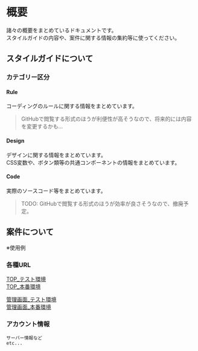 # 概要

諸々の概要をまとめているドキュメントです。\
スタイルガイドの内容や、案件に関する情報の集約等に使ってください。

## スタイルガイドについて

### カテゴリー区分

#### Rule

コーディングのルールに関する情報をまとめています。

> GitHubで閲覧する形式のほうが利便性が高そうなので、将来的には内容を変更するかも...

#### Design

デザインに関する情報をまとめています。\
CSS変数や、ボタン類等の共通コンポーネントの情報をまとめています。

#### Code

実際のソースコード等をまとめています。

> TODO: GitHubで閲覧する形式のほうが効率が良さそうなので、撤廃予定。

## 案件について

※使用例

### 各種URL

[TOP_テスト環境](test)\
[TOP_本番環境](honban)

[管理画面_テスト環境](test)\
[管理画面_本番環境](honban)

### アカウント情報

```text
サーバー情報など
etc...
```
